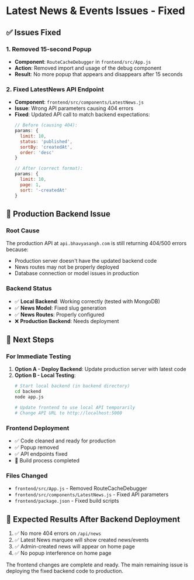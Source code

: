 # Latest News & Events Issues - Fixed

## ✅ Issues Fixed

### 1. **Removed 15-second Popup**
- **Component**: `RouteCacheDebugger` in `frontend/src/App.js`
- **Action**: Removed import and usage of the debug component
- **Result**: No more popup that appears and disappears after 15 seconds

### 2. **Fixed LatestNews API Endpoint**
- **Component**: `frontend/src/components/LatestNews.js`
- **Issue**: Wrong API parameters causing 404 errors
- **Fixed**: Updated API call to match backend expectations:
  ```javascript
  // Before (causing 404):
  params: {
    limit: 10,
    status: 'published',
    sortBy: 'createdAt',
    order: 'desc'
  }
  
  // After (correct format):
  params: {
    limit: 10,
    page: 1,
    sort: '-createdAt'
  }
  ```

## 🔧 Production Backend Issue

### Root Cause
The production API at `api.bhavyasangh.com` is still returning 404/500 errors because:
- Production server doesn't have the updated backend code
- News routes may not be properly deployed
- Database connection or model issues in production

### Backend Status
- ✅ **Local Backend**: Working correctly (tested with MongoDB)
- ✅ **News Model**: Fixed slug generation
- ✅ **News Routes**: Properly configured
- ❌ **Production Backend**: Needs deployment

## 🚀 Next Steps

### For Immediate Testing
1. **Option A - Deploy Backend**: Update production server with latest code
2. **Option B - Local Testing**: 
   ```bash
   # Start local backend (in backend directory)
   cd backend
   node app.js
   
   # Update frontend to use local API temporarily
   # Change API URL to http://localhost:5000
   ```

### Frontend Deployment
- ✅ Code cleaned and ready for production
- ✅ Popup removed
- ✅ API endpoints fixed
- 🔄 Build process completed

### Files Changed
- `frontend/src/App.js` - Removed RouteCacheDebugger
- `frontend/src/components/LatestNews.js` - Fixed API parameters
- `frontend/package.json` - Fixed build scripts

## 🎯 Expected Results After Backend Deployment
1. ✅ No more 404 errors on `/api/news`
2. ✅ Latest News marquee will show created news/events
3. ✅ Admin-created news will appear on home page
4. ✅ No popup interference on home page

The frontend changes are complete and ready. The main remaining issue is deploying the fixed backend code to production.
